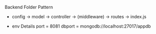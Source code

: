 Backend Folder Pattern
* config -> model -> controller -> (middleware) -> routes -> index.js

* env Details
port = 8081
dbport = mongodb://localhost:27017/appdb